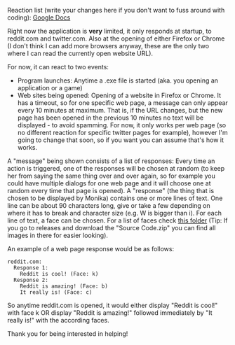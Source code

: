 Reaction list (write your changes here if you don't want to fuss around with coding): [Google Docs](https://docs.google.com/spreadsheets/d/15sn7eXO8EApV1Cd6A7wijCD12pzQrBr8Oxf5oToONPE/edit?usp=sharing)

Right now the application is **very** limited, it only responds at startup, to reddit.com and twitter.com. Also at the opening of either Firefox or Chrome (I don't think I can add more browsers anyway, these are the only two where I can read the currently open website URL).

For now, it can react to two events:

- Program launches: Anytime a .exe file is started (aka. you opening an application or a game)
- Web sites being opened: Opening of a website in Firefox or Chrome. It has a timeout, so for one specific web page, a message can only appear every 10 minutes at maximum. That is, if the URL changes, but the new page has been opened in the previous 10 minutes no text will be displayed - to avoid spamming. For now, it only works per web page (so no different reaction for specific twitter pages for example), however I'm going to change that soon, so if you want you can assume that's how it works.

A "message" being shown consists of a list of responses: Every time an action is triggered, one of the responses will be chosen at random (to keep her from saying the same thing over and over again, so for example you could have multiple dialogs for one web page and it will choose one at random every time that page is opened). A "response" (the thing that is chosen to be displayed by Monika) contains one or more lines of text. One line can be about 90 characters long, give or take a few depending on where it has to break and character size (e.g. W is bigger than i). For each line of text, a face can be chosen. For a list of faces check [this folder](https://github.com/PiMaker/MonikAI/tree/master/MonikAI/monika) (Tip: If you go to releases and download the "Source Code.zip" you can find all images in there for easier looking).

An example of a web page response would be as follows:
```
reddit.com:
  Response 1:
    Reddit is cool! (Face: k)
  Response 2:
    Reddit is amazing! (Face: b)
    It really is! (Face: c)
```

So anytime reddit.com is opened, it would either display "Reddit is cool!" with face k OR display "Reddit is amazing!" followed immediately by "It really is!" with the according faces.

Thank you for being interested in helping!
